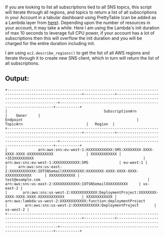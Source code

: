 If you are looking to list all subscriptions tied to all SNS topics, this script will iterate through all regions, and topics to return a list of all subscriptions in your Account in a tabular dashboard using PrettyTable (can be added as a Lambda layer from [here](/lambda-layer/)). Depending upon the number of resources in your account, it may take a while. Here I am using the Lambda's init duration of max 10 seconds to leverage full CPU power, if your account has a lot of subscriptions then this will overflow the init duration and you will be charged for the entire duration including init.

I am using `ec2.describe_regions()` to get the list of all AWS regions and iterate through it to create new SNS client, which in turn will return the list of all subscriptions.


## Output:

```
+--------------------------------------------------------------------------------------------------------+--------------+-----------------------------------------------------------------------------------------------------------------+-------------------------------------------------------------------+-----------+
|                                            SubscriptionArn                                             |    Owner     |                                                     Endpoint                                                    |                              TopicArn                             |   Region  |
+--------------------------------------------------------------------------------------------------------+--------------+-----------------------------------------------------------------------------------------------------------------+-------------------------------------------------------------------+-----------+
|              arn:aws:sns:eu-west-1:XXXXXXXXXXXX:SMS:XXXXXXXX-XXXX-XXXX-XXXX-XXXXXXXXXXXX               | XXXXXXXXXXXX |                                                  +353XXXXXXXXX                                                  |               arn:aws:sns:eu-west-1:XXXXXXXXXXXX:SMS              | eu-west-1 |
|     arn:aws:sns:us-east-2:XXXXXXXXXXXX:IOTSNSemailXXXXXXXXXX:XXXXXXXX-XXXX-XXXX-XXXX-XXXXXXXXXXXX      | XXXXXXXXXXXX |                                                test@example.com                                                 |      arn:aws:sns:us-east-2:XXXXXXXXXXXX:IOTSNSemailXXXXXXXXXX     | us-east-2 |
|       arn:aws:sns:us-west-2:XXXXXXXXXXXX:DeploymentProject:XXXXXXXX-XXXX-XXXX-XXXX-XXXXXXXXXXXX        | XXXXXXXXXXXX |                         arn:aws:lambda:us-west-2:XXXXXXXXXXXX:function:deploymentProject                        |        arn:aws:sns:us-west-2:XXXXXXXXXXXX:DeploymentProject       | us-west-2 |
+--------------------------------------------------------------------------------------------------------+--------------+-----------------------------------------------------------------------------------------------------------------+-------------------------------------------------------------------+-----------+
```
